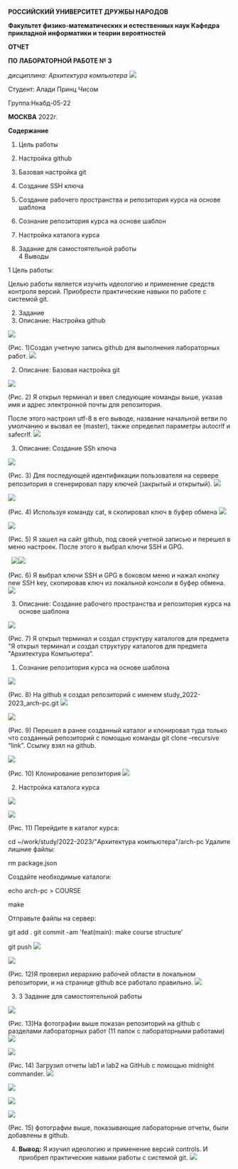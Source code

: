 ﻿**РОССИЙСКИЙ УНИВЕРСИТЕТ ДРУЖБЫ НАРОДОВ** 

**Факультет физико-математических и естественных наук Кафедра прикладной информатики и теории вероятностей** 

**ОТЧЕТ**  

**ПО ЛАБОРАТОРНОЙ РАБОТЕ № 3** 

*дисциплина:  Архитектура компьютера ![](Aspose.Words.d2a681ce-25a4-4145-a655-a9b5316407c1.001.png)*

Студент: Алади Принц Чисом                                    

Группа:Нкабд-05-22                                

**МОСКВА** 2022г. 

**Содержание** 

1. Цель работы                                                                       
2. Настройка github                                                                  

2. Базовая настройка git                                                            
3. Создание SSH ключа                                                               
3. Создание рабочего пространства и репозитория курса на основе шаблона              
1. Сознание репозитория курса на основе шаблон    
2. Настройка каталога курса    
3. Задание для самостоятельной работы  
4  Выводы     

1  Цель работы: 

Целью  работы  является  изучить  идеологию  и  применение  средств  контроля версий. Приобрести практические навыки по работе с системой git. 

2. Задание 
1. Описание: Настройка github 

![](Aspose.Words.d2a681ce-25a4-4145-a655-a9b5316407c1.003.jpeg)

(Рис. 1)Создал учетную запись github для выполнения лабораторных работ. ![](Aspose.Words.d2a681ce-25a4-4145-a655-a9b5316407c1.002.png)

2. Описание: Базовая настройка git 

![](Aspose.Words.d2a681ce-25a4-4145-a655-a9b5316407c1.004.jpeg)

(Рис. 2) Я открыл терминал  и ввел следующие команды выше, указав имя и адрес электронной почты для репозитория. 

После этого настроил utf-8 в его выводе, название начальной ветви по умолчанию и вызвал ее (master), также определил параметры autocrlf и safecrlf. ![](Aspose.Words.d2a681ce-25a4-4145-a655-a9b5316407c1.002.png)

3. Описание: Создание SSh ключа 

![](Aspose.Words.d2a681ce-25a4-4145-a655-a9b5316407c1.005.jpeg)

(Рис. 3)  Для последующей идентификации пользователя на сервере репозитория я сгенерировал пару ключей (закрытый и открытый). ![](Aspose.Words.d2a681ce-25a4-4145-a655-a9b5316407c1.002.png)

![](Aspose.Words.d2a681ce-25a4-4145-a655-a9b5316407c1.006.jpeg)

(Рис. 4) Используя команду cat, я скопировал ключ в буфер обмена ![](Aspose.Words.d2a681ce-25a4-4145-a655-a9b5316407c1.002.png)

![](Aspose.Words.d2a681ce-25a4-4145-a655-a9b5316407c1.007.jpeg)

(Рис. 5) Я зашел на сайт github, под своей учетной записью и перешел в меню настроек. После этого я выбрал ключи SSH и GPG. 

` `![](Aspose.Words.d2a681ce-25a4-4145-a655-a9b5316407c1.008.jpeg)![](Aspose.Words.d2a681ce-25a4-4145-a655-a9b5316407c1.009.jpeg)

(Рис. 6) Я выбрал ключи SSH и GPG в боковом меню и нажал кнопку new SSH key, скопировав ключ из локальной консоли в буфер обмена. ![](Aspose.Words.d2a681ce-25a4-4145-a655-a9b5316407c1.002.png)

3. Описание: Создание рабочего пространства и репозитория курса на основе шаблона 

![](Aspose.Words.d2a681ce-25a4-4145-a655-a9b5316407c1.010.jpeg)

(Рис.  7)  Я открыл  терминал  и  создал  структуру  каталогов  для  предмета  "Я  открыл терминал и создал структуру каталогов для предмета "Архитектура Компьютера”. 

1. Сознание репозитория курса на основе шаблона 

![](Aspose.Words.d2a681ce-25a4-4145-a655-a9b5316407c1.011.jpeg)

(Рис. 8) На github я создал репозиторий с именем study\_2022-2023\_arch-pc.git ![](Aspose.Words.d2a681ce-25a4-4145-a655-a9b5316407c1.002.png)

![](Aspose.Words.d2a681ce-25a4-4145-a655-a9b5316407c1.012.jpeg)

(Рис. 9) Перешел в ранее созданный каталог и клонировал туда только что созданный репозиторий с помощью команды git clone –recursive “link”. Ссылку взял на github. 

![](Aspose.Words.d2a681ce-25a4-4145-a655-a9b5316407c1.013.jpeg)

(Рис. 10) Клонирование репозитория ![](Aspose.Words.d2a681ce-25a4-4145-a655-a9b5316407c1.002.png)

2. Настройка каталога курса

![](Aspose.Words.d2a681ce-25a4-4145-a655-a9b5316407c1.014.jpeg)

![](Aspose.Words.d2a681ce-25a4-4145-a655-a9b5316407c1.015.jpeg)

(Рис. 11) Перейдите в каталог курса:  

cd ~/work/study/2022-2023/"Архитектура компьютера"/arch-pc  Удалите лишние файлы: 

rm package.json 

Создайте необходимые каталоги:  

echo arch-pc > COURSE  

make  

Отправьте файлы на сервер:  

git add . git commit -am 'feat(main): make course structure'  

git push ![](Aspose.Words.d2a681ce-25a4-4145-a655-a9b5316407c1.002.png)

![](Aspose.Words.d2a681ce-25a4-4145-a655-a9b5316407c1.016.jpeg)

(Рис. 12)Я проверил иерархию рабочей области в локальном репозитории, и на странице github все работало правильно. ![](Aspose.Words.d2a681ce-25a4-4145-a655-a9b5316407c1.002.png)

3. 3 Задание для самостоятельной работы 

![](Aspose.Words.d2a681ce-25a4-4145-a655-a9b5316407c1.017.jpeg)

(Рис. 13)На фотографии выше показан репозиторий на github с разделами лабораторных работ (11 папок с лабораторными работами) ![](Aspose.Words.d2a681ce-25a4-4145-a655-a9b5316407c1.002.png)

![](Aspose.Words.d2a681ce-25a4-4145-a655-a9b5316407c1.018.jpeg)

(Рис. 14) Загрузил отчеты lab1 и lab2 на GitHub с помощью midnight commander. ![](Aspose.Words.d2a681ce-25a4-4145-a655-a9b5316407c1.002.png)

![](Aspose.Words.d2a681ce-25a4-4145-a655-a9b5316407c1.019.jpeg)

![](Aspose.Words.d2a681ce-25a4-4145-a655-a9b5316407c1.020.jpeg)

![](Aspose.Words.d2a681ce-25a4-4145-a655-a9b5316407c1.021.jpeg)

(Рис. 15) фотографии выше, показывающие лабораторные отчеты, были добавлены в github.  

4. **Вывод:**  Я  изучил  идеологию  и  применение  версий  controls.  И  приобрел практические навыки работы с системой git. ![](Aspose.Words.d2a681ce-25a4-4145-a655-a9b5316407c1.002.png)

